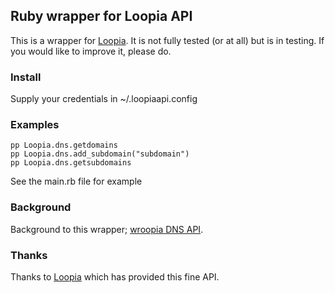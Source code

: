 ## Ruby wrapper for Loopia API
This is a wrapper for [Loopia](https://www.loopia.se/api/). It is not fully tested (or at all)
but is in testing. If you would like to improve it, please do.

### Install
Supply your credentials in ~/.loopiaapi.config

### Examples
    pp Loopia.dns.getdomains
    pp Loopia.dns.add_subdomain("subdomain")
    pp Loopia.dns.getsubdomains

See the main.rb file for example

### Background
Background to this wrapper; [wroopia DNS API](http://antonlindstrom.com/2011/01/24/wroopia-dns-api.html).

### Thanks
Thanks to [Loopia](http://www.loopia.se) which has provided this fine API.
